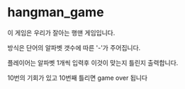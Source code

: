 # hangman_game

이 게임은 우리가 잘아는 행맨 게임입니다.

방식은  단어의 알파벳 갯수에 따른 '-'가 주어집니다.

플레이어는 알파벳 1개씩 입력후 이것이 맞는지 틀린지 출력합니다.

10번의 기회가 있고 10번째 틀리면 game over 됩니다


